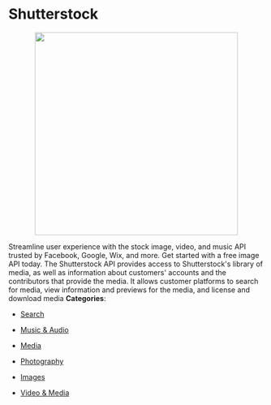 # Shutterstock

<p align="center">
    <img width="400" src="https://raw.githubusercontent.com/awesome-apis/awesome-apis/apis/shutterstock/logo_256x256.png" />
</p>


Streamline user experience with the stock image, video, and music API trusted by Facebook, Google, Wix, and more. Get started with a free image API today. The Shutterstock API provides access to Shutterstock's library of media, as well as information about customers' accounts and the contributors that provide the media. It allows customer platforms to search for media, view information and previews for the media, and license and download media
**Categories**:

- [Search](https://github/awesome-apis/awesome-apis#search)

- [Music & Audio](https://github/awesome-apis/awesome-apis#music-and-audio)

- [Media](https://github/awesome-apis/awesome-apis#media)

- [Photography](https://github/awesome-apis/awesome-apis#photography)

- [Images](https://github/awesome-apis/awesome-apis#images)

- [Video & Media](https://github/awesome-apis/awesome-apis#video-and-media)




